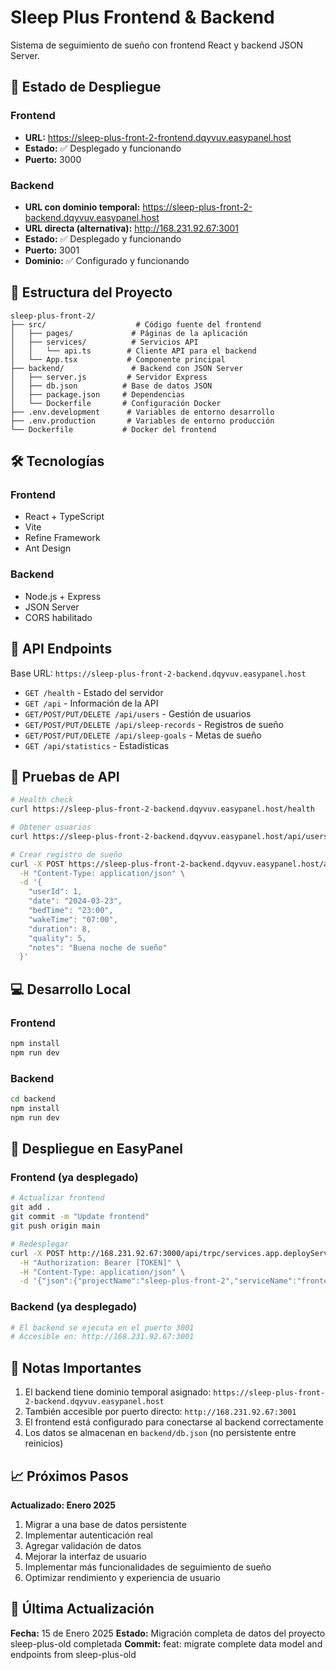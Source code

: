 # Sleep Plus Frontend & Backend

Sistema de seguimiento de sueño con frontend React y backend JSON Server.

## 🚀 Estado de Despliegue

### Frontend
- **URL:** https://sleep-plus-front-2-frontend.dqyvuv.easypanel.host
- **Estado:** ✅ Desplegado y funcionando
- **Puerto:** 3000

### Backend
- **URL con dominio temporal:** https://sleep-plus-front-2-backend.dqyvuv.easypanel.host
- **URL directa (alternativa):** http://168.231.92.67:3001
- **Estado:** ✅ Desplegado y funcionando
- **Puerto:** 3001
- **Dominio:** ✅ Configurado y funcionando

## 📁 Estructura del Proyecto

```
sleep-plus-front-2/
├── src/                    # Código fuente del frontend
│   ├── pages/             # Páginas de la aplicación
│   ├── services/          # Servicios API
│   │   └── api.ts        # Cliente API para el backend
│   └── App.tsx           # Componente principal
├── backend/               # Backend con JSON Server
│   ├── server.js         # Servidor Express
│   ├── db.json          # Base de datos JSON
│   ├── package.json     # Dependencias
│   └── Dockerfile       # Configuración Docker
├── .env.development      # Variables de entorno desarrollo
├── .env.production       # Variables de entorno producción
└── Dockerfile           # Docker del frontend
```

## 🛠️ Tecnologías

### Frontend
- React + TypeScript
- Vite
- Refine Framework
- Ant Design

### Backend
- Node.js + Express
- JSON Server
- CORS habilitado

## 📡 API Endpoints

Base URL: `https://sleep-plus-front-2-backend.dqyvuv.easypanel.host`

- `GET /health` - Estado del servidor
- `GET /api` - Información de la API
- `GET/POST/PUT/DELETE /api/users` - Gestión de usuarios
- `GET/POST/PUT/DELETE /api/sleep-records` - Registros de sueño
- `GET/POST/PUT/DELETE /api/sleep-goals` - Metas de sueño
- `GET /api/statistics` - Estadísticas

## 🧪 Pruebas de API

```bash
# Health check
curl https://sleep-plus-front-2-backend.dqyvuv.easypanel.host/health

# Obtener usuarios
curl https://sleep-plus-front-2-backend.dqyvuv.easypanel.host/api/users

# Crear registro de sueño
curl -X POST https://sleep-plus-front-2-backend.dqyvuv.easypanel.host/api/sleep-records \
  -H "Content-Type: application/json" \
  -d '{
    "userId": 1,
    "date": "2024-03-23",
    "bedTime": "23:00",
    "wakeTime": "07:00",
    "duration": 8,
    "quality": 5,
    "notes": "Buena noche de sueño"
  }'
```

## 💻 Desarrollo Local

### Frontend
```bash
npm install
npm run dev
```

### Backend
```bash
cd backend
npm install
npm run dev
```

## 🚀 Despliegue en EasyPanel

### Frontend (ya desplegado)
```bash
# Actualizar frontend
git add .
git commit -m "Update frontend"
git push origin main

# Redesplegar
curl -X POST http://168.231.92.67:3000/api/trpc/services.app.deployService \
  -H "Authorization: Bearer [TOKEN]" \
  -H "Content-Type: application/json" \
  -d '{"json":{"projectName":"sleep-plus-front-2","serviceName":"frontend","forceRebuild":true}}'
```

### Backend (ya desplegado)
```bash
# El backend se ejecuta en el puerto 3001
# Accesible en: http://168.231.92.67:3001
```

## 📝 Notas Importantes

1. El backend tiene dominio temporal asignado: `https://sleep-plus-front-2-backend.dqyvuv.easypanel.host`
2. También accesible por puerto directo: `http://168.231.92.67:3001`
3. El frontend está configurado para conectarse al backend correctamente
4. Los datos se almacenan en `backend/db.json` (no persistente entre reinicios)

## 📈 Próximos Pasos

**Actualizado: Enero 2025**

1. Migrar a una base de datos persistente
2. Implementar autenticación real
3. Agregar validación de datos
4. Mejorar la interfaz de usuario
5. Implementar más funcionalidades de seguimiento de sueño
6. Optimizar rendimiento y experiencia de usuario

## 🔄 Última Actualización

**Fecha:** 15 de Enero 2025
**Estado:** Migración completa de datos del proyecto sleep-plus-old completada
**Commit:** feat: migrate complete data model and endpoints from sleep-plus-old
